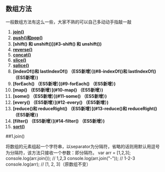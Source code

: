 ## 数组方法

一般数组方法有这么一些，大家不熟的可以自己多动动手指敲一敲

1. **[join()](#1-join())**
2. **[push()和pop()](#2-push()和pop())**
3. **[shift() 和 unshift()](#3-shift() 和 unshift())**
4. **[reverse()](#4-reverse())**
5. **[concat()](#5-concat())**
6. **[slice()](#6-slice())**
7. **[splice()](#7-splice())**
8. **[indexOf()和 lastIndexOf() （ES5新增）](#8-indexOf()和 lastIndexOf() （ES5新增）)**
9. **[forEach() （ES5新增）](#9-forEach() （ES5新增）)**
10. **[map() （ES5新增）](#10-map() （ES5新增）)**
11. **[some() （ES5新增）](#11-some() （ES5新增）)**
12. **[every() （ES5新增）](#12-every() （ES5新增）)**
13. **[reduce()和 reduceRight() （ES5新增）](#13-reduce()和 reduceRight() （ES5新增）)**
14. **[filter() （ES5新增）](#14-filter() （ES5新增）)**
15. **[sort()](#15-sort())**

##1.join()

将数组的元素组起一个字符串，以separator为分隔符，省略的话则用默认用逗号为分隔符，该方法只接收一个参数：即分隔符。
var arr = [1,2,3];
console.log(arr.join()); // 1,2,3
console.log(arr.join("-")); // 1-2-3
console.log(arr); // [1, 2, 3]（原数组不变）